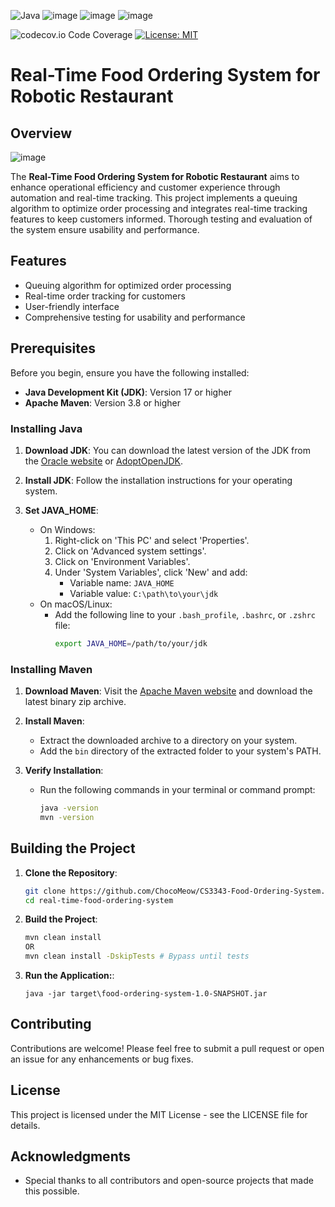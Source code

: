 ![Java](https://img.shields.io/badge/java-%23ED8B00.svg?style=for-the-badge&logo=openjdk&logoColor=white)
![image](https://img.shields.io/badge/json-5E5C5C?style=for-the-badge&logo=json&logoColor=white)
![image](https://img.shields.io/badge/Windows_11-0078d4?style=for-the-badge&logo=windows-11&logoColor=white)
![image](https://img.shields.io/badge/apple%20silicon-333333?style=for-the-badge&logo=apple&logoColor=white)

![codecov.io Code Coverage](https://img.shields.io/codecov/c/github/dwyl/hapi-auth-jwt2.svg?maxAge=2592000)
[![License: MIT](https://img.shields.io/badge/License-MIT-yellow.svg)](https://opensource.org/licenses/MIT)

# Real-Time Food Ordering System for Robotic Restaurant

## Overview
![image](https://github.com/user-attachments/assets/709703c6-e9a4-4906-88d4-eafab591261a)

The **Real-Time Food Ordering System for Robotic Restaurant** aims to enhance operational efficiency and customer experience through automation and real-time tracking. This project implements a queuing algorithm to optimize order processing and integrates real-time tracking features to keep customers informed. Thorough testing and evaluation of the system ensure usability and performance.

## Features

- Queuing algorithm for optimized order processing
- Real-time order tracking for customers
- User-friendly interface
- Comprehensive testing for usability and performance

## Prerequisites

Before you begin, ensure you have the following installed:

- **Java Development Kit (JDK)**: Version 17 or higher
- **Apache Maven**: Version 3.8 or higher

### Installing Java

1. **Download JDK**: You can download the latest version of the JDK from the [Oracle website](https://www.oracle.com/java/technologies/javase-jdk11-downloads.html) or [AdoptOpenJDK](https://adoptopenjdk.net/).
   
2. **Install JDK**: Follow the installation instructions for your operating system.

3. **Set JAVA_HOME**:
   - On Windows:
     1. Right-click on 'This PC' and select 'Properties'.
     2. Click on 'Advanced system settings'.
     3. Click on 'Environment Variables'.
     4. Under 'System Variables', click 'New' and add:
        - Variable name: `JAVA_HOME`
        - Variable value: `C:\path\to\your\jdk`
   - On macOS/Linux:
     - Add the following line to your `.bash_profile`, `.bashrc`, or `.zshrc` file:
       ```bash
       export JAVA_HOME=/path/to/your/jdk
       ```

### Installing Maven

1. **Download Maven**: Visit the [Apache Maven website](https://maven.apache.org/download.cgi) and download the latest binary zip archive.

2. **Install Maven**:
   - Extract the downloaded archive to a directory on your system.
   - Add the `bin` directory of the extracted folder to your system's PATH.

3. **Verify Installation**:
   - Run the following commands in your terminal or command prompt:
     ```bash
     java -version
     mvn -version
     ```

## Building the Project

1. **Clone the Repository**:
   ```bash
   git clone https://github.com/ChocoMeow/CS3343-Food-Ordering-System.git
   cd real-time-food-ordering-system
   ```

2. **Build the Project**:
   ```bash
   mvn clean install
   OR
   mvn clean install -DskipTests # Bypass until tests
   ```

3. **Run the Application:**:
   ```
   java -jar target\food-ordering-system-1.0-SNAPSHOT.jar 
   ```

## Contributing
Contributions are welcome! Please feel free to submit a pull request or open an issue for any enhancements or bug fixes.

## License
This project is licensed under the MIT License - see the LICENSE file for details.

## Acknowledgments
- Special thanks to all contributors and open-source projects that made this possible.
